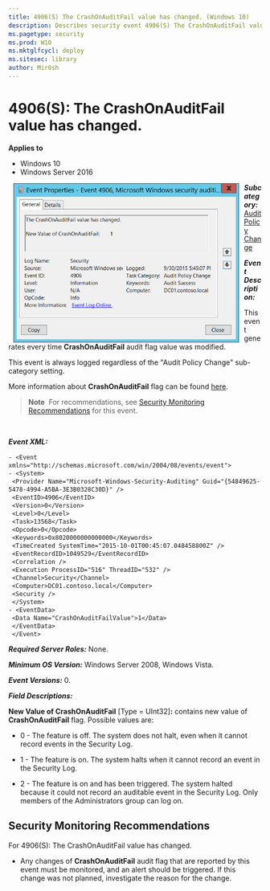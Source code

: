 ```yaml
---
title: 4906(S) The CrashOnAuditFail value has changed. (Windows 10)
description: Describes security event 4906(S) The CrashOnAuditFail value has changed.
ms.pagetype: security
ms.prod: W10
ms.mktglfcycl: deploy
ms.sitesec: library
author: Mir0sh
---
```


# 4906(S): The CrashOnAuditFail value has changed.

**Applies to**
-   Windows 10
-   Windows Server 2016


<img src="images/event-4906.png" alt="Event 4906 illustration" width="449" height="317" hspace="10" align="left" />

***Subcategory:***&nbsp;[Audit Policy Change](audit-audit-policy-change.md)

***Event Description:***

This event generates every time **CrashOnAuditFail** audit flag value was modified.

This event is always logged regardless of the "Audit Policy Change" sub-category setting.

More information about **CrashOnAuditFail** flag can be found [here](https://technet.microsoft.com/en-us/library/cc963220.aspx).

> **Note**&nbsp;&nbsp;For recommendations, see [Security Monitoring Recommendations](#security-monitoring-recommendations) for this event.

<br clear="all">

***Event XML:***
```
- <Event xmlns="http://schemas.microsoft.com/win/2004/08/events/event">
- <System>
 <Provider Name="Microsoft-Windows-Security-Auditing" Guid="{54849625-5478-4994-A5BA-3E3B0328C30D}" /> 
 <EventID>4906</EventID> 
 <Version>0</Version> 
 <Level>0</Level> 
 <Task>13568</Task> 
 <Opcode>0</Opcode> 
 <Keywords>0x8020000000000000</Keywords> 
 <TimeCreated SystemTime="2015-10-01T00:45:07.048458800Z" /> 
 <EventRecordID>1049529</EventRecordID> 
 <Correlation /> 
 <Execution ProcessID="516" ThreadID="532" /> 
 <Channel>Security</Channel> 
 <Computer>DC01.contoso.local</Computer> 
 <Security /> 
 </System>
- <EventData>
 <Data Name="CrashOnAuditFailValue">1</Data> 
 </EventData>
 </Event>

```

***Required Server Roles:*** None.

***Minimum OS Version:*** Windows Server 2008, Windows Vista.

***Event Versions:*** 0.

***Field Descriptions:***

**New Value of CrashOnAuditFail** \[Type = UInt32\]**:** contains new value of **CrashOnAuditFail** flag. Possible values are:

-   0 - The feature is off. The system does not halt, even when it cannot record events in the Security Log.

-   1 - The feature is on. The system halts when it cannot record an event in the Security Log.

-   2 - The feature is on and has been triggered. The system halted because it could not record an auditable event in the Security Log. Only members of the Administrators group can log on.

## Security Monitoring Recommendations

For 4906(S): The CrashOnAuditFail value has changed.

-   Any changes of **CrashOnAuditFail** audit flag that are reported by this event must be monitored, and an alert should be triggered. If this change was not planned, investigate the reason for the change.

